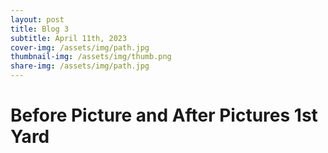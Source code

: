 ```yaml
---
layout: post
title: Blog 3
subtitle: April 11th, 2023
cover-img: /assets/img/path.jpg
thumbnail-img: /assets/img/thumb.png
share-img: /assets/img/path.jpg
---
```

# **Before Picture and After Pictures 1st Yard**


